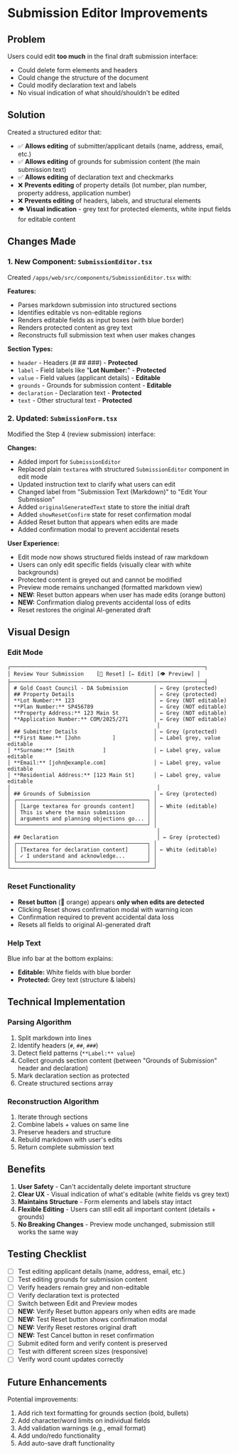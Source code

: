 # Submission Editor Improvements

## Problem
Users could edit **too much** in the final draft submission interface:
- Could delete form elements and headers
- Could change the structure of the document
- Could modify declaration text and labels
- No visual indication of what should/shouldn't be edited

## Solution
Created a structured editor that:
- ✅ **Allows editing** of submitter/applicant details (name, address, email, etc.)
- ✅ **Allows editing** of grounds for submission content (the main submission text)
- ✅ **Allows editing** of declaration text and checkmarks
- ❌ **Prevents editing** of property details (lot number, plan number, property address, application number)
- ❌ **Prevents editing** of headers, labels, and structural elements
- 👁️ **Visual indication** - grey text for protected elements, white input fields for editable content

## Changes Made

### 1. New Component: `SubmissionEditor.tsx`
Created `/apps/web/src/components/SubmissionEditor.tsx` with:

**Features:**
- Parses markdown submission into structured sections
- Identifies editable vs non-editable regions
- Renders editable fields as input boxes (with blue border)
- Renders protected content as grey text
- Reconstructs full submission text when user makes changes

**Section Types:**
- `header` - Headers (# ## ###) - **Protected**
- `label` - Field labels like "**Lot Number:**" - **Protected**
- `value` - Field values (applicant details) - **Editable**
- `grounds` - Grounds for submission content - **Editable**
- `declaration` - Declaration text - **Protected**
- `text` - Other structural text - **Protected**

### 2. Updated: `SubmissionForm.tsx`
Modified the Step 4 (review submission) interface:

**Changes:**
- Added import for `SubmissionEditor`
- Replaced plain `textarea` with structured `SubmissionEditor` component in edit mode
- Updated instruction text to clarify what users can edit
- Changed label from "Submission Text (Markdown)" to "Edit Your Submission"
- Added `originalGeneratedText` state to store the initial draft
- Added `showResetConfirm` state for reset confirmation modal
- Added Reset button that appears when edits are made
- Added confirmation modal to prevent accidental resets

**User Experience:**
- Edit mode now shows structured fields instead of raw markdown
- Users can only edit specific fields (visually clear with white backgrounds)
- Protected content is greyed out and cannot be modified
- Preview mode remains unchanged (formatted markdown view)
- **NEW:** Reset button appears when user has made edits (orange button)
- **NEW:** Confirmation dialog prevents accidental loss of edits
- Reset restores the original AI-generated draft

## Visual Design

### Edit Mode
```
┌─────────────────────────────────────────────────────────────┐
│ Review Your Submission    [🔄 Reset] [✏️ Edit] [👁️ Preview] │
├─────────────────────────────────────────────────────────────┤
│ # Gold Coast Council - DA Submission        │ ← Grey (protected)
│ ## Property Details                         │ ← Grey (protected)
│ **Lot Number:** 123                         │ ← Grey (NOT editable)
│ **Plan Number:** SP456789                   │ ← Grey (NOT editable)
│ **Property Address:** 123 Main St           │ ← Grey (NOT editable)
│ **Application Number:** COM/2025/271        │ ← Grey (NOT editable)
│                                              │
│ ## Submitter Details                        │ ← Grey (protected)
│ **First Name:** [John          ]            │ ← Label grey, value editable
│ **Surname:** [Smith         ]               │ ← Label grey, value editable
│ **Email:** [john@example.com]               │ ← Label grey, value editable
│ **Residential Address:** [123 Main St]      │ ← Label grey, value editable
│                                              │
│ ## Grounds of Submission                    │ ← Grey (protected)
│ ┌─────────────────────────────────────────┐ │
│ │ [Large textarea for grounds content]    │ │ ← White (editable)
│ │ This is where the main submission       │ │
│ │ arguments and planning objections go... │ │
│ └─────────────────────────────────────────┘ │
│                                              │
│ ## Declaration                               │ ← Grey (protected)
│ ┌─────────────────────────────────────────┐ │
│ │ [Textarea for declaration content]      │ │ ← White (editable)
│ │ ✓ I understand and acknowledge...       │ │
│ └─────────────────────────────────────────┘ │
└─────────────────────────────────────────────┘
```

### Reset Functionality
- **Reset button** (🔄 orange) appears **only when edits are detected**
- Clicking Reset shows confirmation modal with warning icon
- Confirmation required to prevent accidental data loss
- Resets all fields to original AI-generated draft

### Help Text
Blue info bar at the bottom explains:
- **Editable:** White fields with blue border
- **Protected:** Grey text (structure & labels)

## Technical Implementation

### Parsing Algorithm
1. Split markdown into lines
2. Identify headers (`#`, `##`, `###`)
3. Detect field patterns (`**Label:** value`)
4. Collect grounds section content (between "Grounds of Submission" header and declaration)
5. Mark declaration section as protected
6. Create structured sections array

### Reconstruction Algorithm
1. Iterate through sections
2. Combine labels + values on same line
3. Preserve headers and structure
4. Rebuild markdown with user's edits
5. Return complete submission text

## Benefits

1. **User Safety** - Can't accidentally delete important structure
2. **Clear UX** - Visual indication of what's editable (white fields vs grey text)
3. **Maintains Structure** - Form elements and labels stay intact
4. **Flexible Editing** - Users can still edit all important content (details + grounds)
5. **No Breaking Changes** - Preview mode unchanged, submission still works the same way

## Testing Checklist

- [ ] Test editing applicant details (name, address, email, etc.)
- [ ] Test editing grounds for submission content
- [ ] Verify headers remain grey and non-editable
- [ ] Verify declaration text is protected
- [ ] Switch between Edit and Preview modes
- [ ] **NEW:** Verify Reset button appears only when edits are made
- [ ] **NEW:** Test Reset button shows confirmation modal
- [ ] **NEW:** Verify Reset restores original draft
- [ ] **NEW:** Test Cancel button in reset confirmation
- [ ] Submit edited form and verify content is preserved
- [ ] Test with different screen sizes (responsive)
- [ ] Verify word count updates correctly

## Future Enhancements

Potential improvements:
1. Add rich text formatting for grounds section (bold, bullets)
2. Add character/word limits on individual fields
3. Add validation warnings (e.g., email format)
4. Add undo/redo functionality
5. Add auto-save draft functionality

